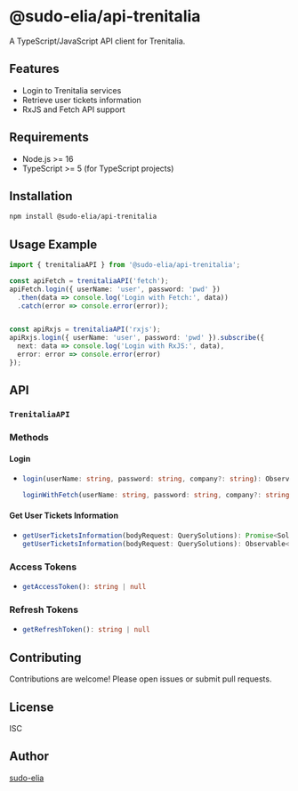 # @sudo-elia/api-trenitalia

A TypeScript/JavaScript API client for Trenitalia.

## Features

- Login to Trenitalia services
- Retrieve user tickets information
- RxJS and Fetch API support

## Requirements

- Node.js >= 16
- TypeScript >= 5 (for TypeScript projects)

## Installation

```bash
npm install @sudo-elia/api-trenitalia
```

## Usage Example

```typescript
import { trenitaliaAPI } from '@sudo-elia/api-trenitalia';

const apiFetch = trenitaliaAPI('fetch');
apiFetch.login({ userName: 'user', password: 'pwd' })
  .then(data => console.log('Login with Fetch:', data))
  .catch(error => console.error(error));


const apiRxjs = trenitaliaAPI('rxjs');
apiRxjs.login({ userName: 'user', password: 'pwd' }).subscribe({
  next: data => console.log('Login with RxJS:', data),
  error: error => console.error(error)
});
```

## API

### `TrenitaliaAPI`

### Methods

#### Login
  - ```typescript
    login(userName: string, password: string, company?: string): Observable<AccessTokenResponse>
    
    loginWithFetch(userName: string, password: string, company?: string): Promise<AccessTokenResponse>
    ```
#### Get User Tickets Information
  - ```typescript
    getUserTicketsInformation(bodyRequest: QuerySolutions): Promise<SolutionsResponse>
    getUserTicketsInformation(bodyRequest: QuerySolutions): Observable<SolutionsResponse>
### Access Tokens
  - ```typescript
    getAccessToken(): string | null
    ```
### Refresh Tokens
  - ```typescript
    getRefreshToken(): string | null
    ```

## Contributing

Contributions are welcome! Please open issues or submit pull requests.

## License

ISC

## Author

[sudo-elia](https://github.com/sudo-elia)
